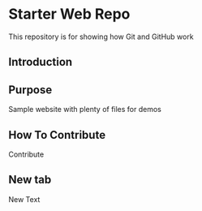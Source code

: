 # Starter Web Repo

This repository is for showing how Git and GitHub work

## Introduction

## Purpose

Sample website with plenty of files for demos

## How To Contribute

Contribute

## New tab

New Text
